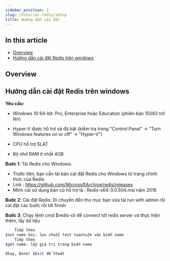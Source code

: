 ```yaml
---
sidebar_position: 2
slug: /tutorial-redis/setup
title: Hướng dẫn cài đặt
---
```


## In this article
* [Overview](#overview)
* [Hướng dẫn cài đặt Redis trên windows](#hướng-dẫn-cài-đặt-redis-trên-windows)



## Overview




## Hướng dẫn cài đặt Redis trên windows
**Yêu cầu:**

+ Windows 10 64-bit: Pro, Enterprise hoặc Education (phiên bản 15063 trở lên)

+ Hyper-V được hỗ trợ và đã bật (kiểm tra trong "Control Panel" -> "Turn Windows features on or off" -> "Hyper-V")

+ CPU hỗ trợ SLAT

+ Bộ nhớ RAM ít nhất 4GB

**Bước 1**: Tải Redis cho Windows:
+ Trước tiên, bạn cần tải bản cài đặt Redis cho Windows từ trang chính thức của Redis: 
+ Link : https://github.com/MicrosoftArchive/redis/releases
+ Mình cài sử dụng bản cũ hỗ trợ là : Redis-x64-3.0.504.msi năm 2016

**Bước 2**: Cài đặt Redis:
Di chuyển đến thư mục bạn vừa tải run with admin rồi cài đặt các bước rồi tới finish

**Bước 3**: Chạy lệnh cmd $redis-cli để connect tới redis server và thực hiện thêm, lấy dữ liệu
```bash
    Tiếp theo
$set name kai: lưu chuỗi text tuantu2k vào biến name
    Tiếp theo 
$get name: lấy giá trị trong biến name

Okay, Done! $Exit để thoát
```

